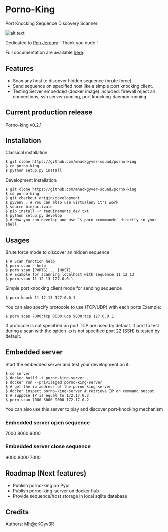 # Porno-King
Port Knocking Sequence Discovery Scanner

![alt text](https://github.com/mhackgyver-squad/porno-king/blob/master/static/ron-jeremy-porno-king.jpg?raw=true "Ron Jeremy The Porno king !")

Dedicated to [Ron Jeremy](https://en.wikipedia.org/wiki/Ron_Jeremy) ! Thank you dude !

Full documentation are available [here](https://github.com/mhackgyver-squad/porno-king/wiki).

## Features
- Scan any host to discover hidden sequence (brute force).
- Send sequence on specified host like a simple port knocking client.
- Testing Server embedded (docker image) included: firewall reject all connections, ssh server running, port knocking daemon running.

## Current production release
Porno-king v0.2.1

## Installation
Classical installation
```shell
$ git clone https://github.com/mhackgyver-squad/porno-king
$ cd porno-king
$ python setup.py install
```

Development installation
```shell
$ git clone https://github.com/mhackgyver-squad/porno-king
$ cd porno-king
$ git checkout origin/development
$ pyvenv . # You can also use virtualenv it's work
$ source bin/activate
$ pip install -r requirements_dev.txt
$ python setup.py develop
$ # Now you can develop and use `$ porn <command>` directly in your shell
```

## Usages
Brute force mode to discover an hidden sequence
```shell
$ # Scan function help
$ porn scan --help
$ porn scan [PORTS]... [HOST]
$ # Example for scanning localhost with sequence 11 12 13
$ porn scan 11 12 13 127.0.0.1
```
Simple port knocking client mode for sending sequence
```shell
$ porn knock 11 12 13 127.0.0.1
```

You can also specify protocole to use (TCP/UDP) with each ports
Example:
```shell
$ porn scan 7000:tcp 8000:udp 9000:tcp 127.0.0.1
```

If protocole is not specified on port TCP are used by default.
If port to test during a scan with the option -p is not specified port 22 (SSH) is tested by default.

## Embedded server
Start the embedded server and test your development on it:
```shell
$ cd server
$ docker build -t porno-king-server .
$ docker run --privileged porno-king-server
$ # get the ip address of the porno-king-server
$ docker inspect porno-king-server # retrieve IP on command output
$ # suppose IP is equal to 172.17.0.2
$ porn scan 7000 8000 9000 172.17.0.2
```
You can also use this server to play and discover port-knocking mechanism

### Embedded server open sequence
7000 8000 9000

### Embedded server close sequence
9000 8000 7000 

## Roadmap (Next features)
- Publish porno-king on Pypi
- Publish porno-king-server on docker hub
- Provide sequence/host storage in local sqlite database

## Credits
Authors: [Mh@cKGyv3R](https://mhackgyver-squad.github.io/mhackgyver/)
